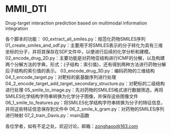 # MMII_DTI
Drug-target interaction prediction based on multimodal information integration

各个脚本的功能：
00_extract_all_smiles.py：规范化药物SMILES序列
01_create_smiles_and_sdf.py：主要用于将SMILES表示的分子转化为具有三维坐标的分子，并将其保存在SDF文件中，以便进行后续的化学分析和建模。
02_encode_drug_2D.py：主要功能是对药物亚结构进行ICMF的分解，以及构建两个分解方法的字典，形式：{子结构：索引值}，还有得到两种方法进行药物分解后子结构的索引值的表示。
03_encode_drug_3D.py：编码药物的三维结构
04_1_encode_target.py：对靶标的氨基酸序列进行处理
04_2_encode_target_add_target_secondary_structure.py：对靶标的二级结构进行处理
05_smile_to_image.py：先对药物的SMILES格式进行数据筛选，再将SMILES化学结构字符串转换为化学分子图像，并保存这些图像文件
06_1_smile_to_features.py：将SMILES化学结构字符串转换为分子的特征信息，并将这些特征信息保存到文件中
06_2_smile_k_gram.py：对药物的SMILES序列进行映射
07_2_train_Davis.py：main函数

各位学者，如有不足之处，欢迎讨论。邮箱：zonghaoo@163.com
